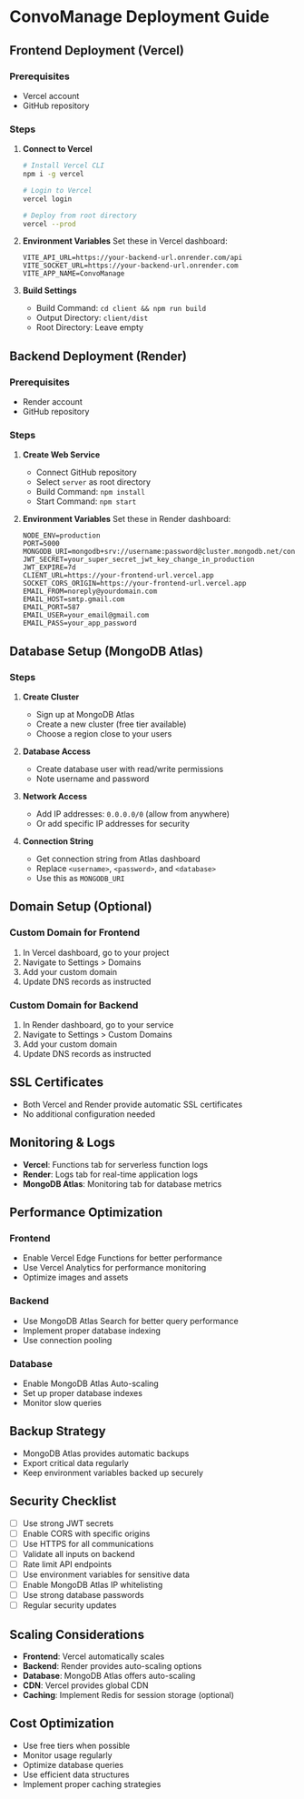 # ConvoManage Deployment Guide

## Frontend Deployment (Vercel)

### Prerequisites

- Vercel account
- GitHub repository

### Steps

1. **Connect to Vercel**

   ```bash
   # Install Vercel CLI
   npm i -g vercel

   # Login to Vercel
   vercel login

   # Deploy from root directory
   vercel --prod
   ```

2. **Environment Variables**
   Set these in Vercel dashboard:

   ```
   VITE_API_URL=https://your-backend-url.onrender.com/api
   VITE_SOCKET_URL=https://your-backend-url.onrender.com
   VITE_APP_NAME=ConvoManage
   ```

3. **Build Settings**
   - Build Command: `cd client && npm run build`
   - Output Directory: `client/dist`
   - Root Directory: Leave empty

## Backend Deployment (Render)

### Prerequisites

- Render account
- GitHub repository

### Steps

1. **Create Web Service**

   - Connect GitHub repository
   - Select `server` as root directory
   - Build Command: `npm install`
   - Start Command: `npm start`

2. **Environment Variables**
   Set these in Render dashboard:
   ```
   NODE_ENV=production
   PORT=5000
   MONGODB_URI=mongodb+srv://username:password@cluster.mongodb.net/convomanage
   JWT_SECRET=your_super_secret_jwt_key_change_in_production
   JWT_EXPIRE=7d
   CLIENT_URL=https://your-frontend-url.vercel.app
   SOCKET_CORS_ORIGIN=https://your-frontend-url.vercel.app
   EMAIL_FROM=noreply@yourdomain.com
   EMAIL_HOST=smtp.gmail.com
   EMAIL_PORT=587
   EMAIL_USER=your_email@gmail.com
   EMAIL_PASS=your_app_password
   ```

## Database Setup (MongoDB Atlas)

### Steps

1. **Create Cluster**

   - Sign up at MongoDB Atlas
   - Create a new cluster (free tier available)
   - Choose a region close to your users

2. **Database Access**

   - Create database user with read/write permissions
   - Note username and password

3. **Network Access**

   - Add IP addresses: `0.0.0.0/0` (allow from anywhere)
   - Or add specific IP addresses for security

4. **Connection String**
   - Get connection string from Atlas dashboard
   - Replace `<username>`, `<password>`, and `<database>`
   - Use this as `MONGODB_URI`

## Domain Setup (Optional)

### Custom Domain for Frontend

1. In Vercel dashboard, go to your project
2. Navigate to Settings > Domains
3. Add your custom domain
4. Update DNS records as instructed

### Custom Domain for Backend

1. In Render dashboard, go to your service
2. Navigate to Settings > Custom Domains
3. Add your custom domain
4. Update DNS records as instructed

## SSL Certificates

- Both Vercel and Render provide automatic SSL certificates
- No additional configuration needed

## Monitoring & Logs

- **Vercel**: Functions tab for serverless function logs
- **Render**: Logs tab for real-time application logs
- **MongoDB Atlas**: Monitoring tab for database metrics

## Performance Optimization

### Frontend

- Enable Vercel Edge Functions for better performance
- Use Vercel Analytics for performance monitoring
- Optimize images and assets

### Backend

- Use MongoDB Atlas Search for better query performance
- Implement proper database indexing
- Use connection pooling

### Database

- Enable MongoDB Atlas Auto-scaling
- Set up proper database indexes
- Monitor slow queries

## Backup Strategy

- MongoDB Atlas provides automatic backups
- Export critical data regularly
- Keep environment variables backed up securely

## Security Checklist

- [ ] Use strong JWT secrets
- [ ] Enable CORS with specific origins
- [ ] Use HTTPS for all communications
- [ ] Validate all inputs on backend
- [ ] Rate limit API endpoints
- [ ] Use environment variables for sensitive data
- [ ] Enable MongoDB Atlas IP whitelisting
- [ ] Use strong database passwords
- [ ] Regular security updates

## Scaling Considerations

- **Frontend**: Vercel automatically scales
- **Backend**: Render provides auto-scaling options
- **Database**: MongoDB Atlas offers auto-scaling
- **CDN**: Vercel provides global CDN
- **Caching**: Implement Redis for session storage (optional)

## Cost Optimization

- Use free tiers when possible
- Monitor usage regularly
- Optimize database queries
- Use efficient data structures
- Implement proper caching strategies
